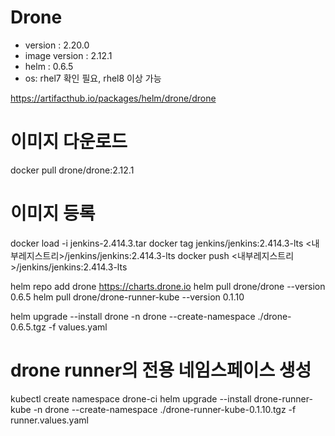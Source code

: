 # Drone
- version : 2.20.0
- image version : 2.12.1
- helm : 0.6.5
- os: rhel7 확인 필요, rhel8 이상 가능

https://artifacthub.io/packages/helm/drone/drone

# 이미지 다운로드
docker pull drone/drone:2.12.1

# 이미지 등록
docker load -i jenkins-2.414.3.tar
docker tag jenkins/jenkins:2.414.3-lts <내부레지스트리>/jenkins/jenkins:2.414.3-lts
docker push <내부레지스트리>/jenkins/jenkins:2.414.3-lts


helm repo add drone https://charts.drone.io
helm pull drone/drone --version 0.6.5
helm pull drone/drone-runner-kube --version 0.1.10


helm upgrade --install drone -n drone --create-namespace ./drone-0.6.5.tgz -f values.yaml


# drone runner의 전용 네임스페이스 생성
kubectl create namespace drone-ci
helm upgrade --install drone-runner-kube -n drone --create-namespace ./drone-runner-kube-0.1.10.tgz -f runner.values.yaml